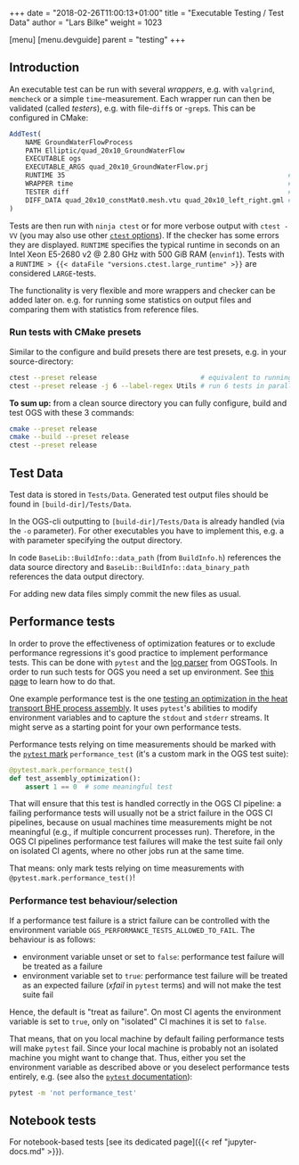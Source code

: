 +++
date = "2018-02-26T11:00:13+01:00"
title = "Executable Testing / Test Data"
author = "Lars Bilke"
weight = 1023

[menu]
  [menu.devguide]
    parent = "testing"
+++

## Introduction

An executable test can be run with several *wrappers*, e.g. with `valgrind`, `memcheck` or a simple `time`-measurement. Each wrapper run can then be validated (called *testers*), e.g. with file-`diff`s or -`grep`s. This can be configured in CMake:

```cmake
AddTest(
    NAME GroundWaterFlowProcess
    PATH Elliptic/quad_20x10_GroundWaterFlow
    EXECUTABLE ogs
    EXECUTABLE_ARGS quad_20x10_GroundWaterFlow.prj
    RUNTIME 35                                                        # optional
    WRAPPER time                                                      # optional
    TESTER diff                                                       # optional
    DIFF_DATA quad_20x10_constMat0.mesh.vtu quad_20x10_left_right.gml # optional
)
```

Tests are then run with `ninja ctest` or for more verbose output with `ctest -VV` (you may also use other [`ctest` options](https://cmake.org/cmake/help/v3.4/manual/ctest.1.html)). If the checker has some errors they are displayed. `RUNTIME` specifies the typical runtime in seconds on an Intel Xeon E5-2680 v2 @ 2.80 GHz with 500 GiB RAM (`envinf1`). Tests with a `RUNTIME > {{< dataFile "versions.ctest.large_runtime" >}}` are considered `LARGE`-tests.

The functionality is very flexible and more wrappers and checker can be added later on. e.g. for running some statistics on output files and comparing them with statistics from reference files.

<div class="note">

<h3>Run tests with CMake presets</h3>

Similar to the configure and build presets there are test presets, e.g. in your source-directory:

```bash
ctest --preset release                          # equivalent to running `ninja ctest` above
ctest --preset release -j 6 --label-regex Utils # run 6 tests in parallel which have a Utils label
```

**To sum up:** from a clean source directory you can fully configure, build and test OGS with these 3 commands:

```bash
cmake --preset release
cmake --build --preset release
ctest --preset release
```

</div>

## Test Data

Test data is stored in `Tests/Data`. Generated test output files should be found in `[build-dir]/Tests/Data`.

In the OGS-cli outputting to `[build-dir]/Tests/Data` is already handled (via the `-o` parameter). For other executables you have to implement this, e.g. a with parameter specifying the output directory.

In code `BaseLib::BuildInfo::data_path` (from `BuildInfo.h`) references the data source directory and `BaseLib::BuildInfo::data_binary_path` references the data output directory.

For adding new data files simply commit the new files as usual.

## Performance tests

In order to prove the effectiveness of optimization features or to exclude
performance regressions it's good practice to implement performance tests. This can be
done with `pytest` and the [log parser](https://ogstools.opengeosys.org/stable/user-guide/logparser.html) from OGSTools.
In order to run such tests for OGS you need a set up environment.
See [this page](/docs/devguide/advanced/python-wheel) to learn how to do that.

One example performance test is the one [testing an optimization in the heat
transport BHE process assembly](https://gitlab.opengeosys.org/ogs/ogs/-/blob/master/Tests/Python/test_bhe_assembly_matrix_cache_soil_elements.py?ref_type=heads).
It uses `pytest`'s abilities to modify environment variables and to capture the `stdout`
and `stderr` streams. It might serve as a starting point for your own performance
tests.

Performance tests relying on time measurements should be marked with the [`pytest` mark](https://docs.pytest.org/en/stable/how-to/mark.html) `performance_test` (it's a custom mark in the OGS test suite):

```py
@pytest.mark.performance_test()
def test_assembly_optimization():
    assert 1 == 0  # some meaningful test
```

That will ensure that this test is handled correctly in the OGS CI pipeline:
a failing performance tests will usually not be a strict failure in the OGS CI
pipelines, because on usual machines time measurements might be not meaningful
(e.g., if multiple concurrent processes run).
Therefore, in the OGS CI pipelines performance test failures will make the test
suite fail only on isolated CI agents, where no other jobs run at the same time.

That means: only mark tests relying on time measurements with
`@pytest.mark.performance_test()`!

### Performance test behaviour/selection

If a performance test failure is a strict failure can be controlled with the
environment variable `OGS_PERFORMANCE_TESTS_ALLOWED_TO_FAIL`. The behaviour is as follows:

* environment variable unset or set to `false`: performance test failure will be treated
  as a failure
* environment variable set to `true`: performance test failure will be treated
  as an expected failure (*xfail* in `pytest` terms) and will not make the test
  suite fail

Hence, the default is "treat as failure". On most CI agents the environment
variable is set to `true`, only on "isolated" CI machines it is set to `false`.

That means, that on you local machine by default failing performance tests will
make `pytest` fail.
Since your local machine is probably not an isolated machine you might want to
change that.
Thus, either you set the environment variable as described above or you deselect
performance tests entirely, e.g. (see also the [`pytest` documentation](https://docs.pytest.org/en/stable/example/markers.html#mark-examples)):

```sh
pytest -m 'not performance_test'
```

## Notebook tests

For notebook-based tests [see its dedicated page]({{< ref "jupyter-docs.md" >}}).
